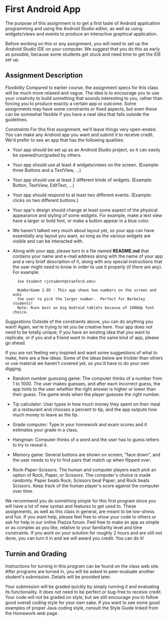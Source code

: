 # First Android App

The purpose of this assignment is to get a first taste of Android application programming and using the Android Studio editor, as well as using widgets/views and events to produce an interactive graphical application.

Before working on this or any assignment, you will need to set up the *Android Studio* IDE on your computer. We suggest that you do this as early as possible, because some students get stuck and need time to get the IDE set up.

## Assignment Description

*Flexibility* Compared to earlier course, the assignment specs for this class will be much more relaxed and vague. The idea is to encourage you to use your creativity to build something that sounds interesting to you, rather than forcing you to produce exactly a certain app or outcome. Some assignments may have some constraints or fixed aspects, but even these can be somewhat flexible if you have a neat idea that falls outside the guidelines.

*Constraints* For this first assignment, we'll leave things very open-ended. You can make any Android app you want and submit it to receive credit. We'd prefer to see an app that has the following qualities:

- Your app should be set up as an Android Studio project, so it can easily be opened/run/graded by others.

- Your app should use at least 4 widgets/views on the screen. (Example: three Buttons and a TextView, ...)

- Your app should use at least 2 different kinds of widgets. (Example: Button, TextView, EditText, ...)

- Your app should respond to at least two different events. (Example: clicks on two different buttons.)

- Your app's design should change at least some aspect of the physical appearance and styling of some widgets. For example, make a text view have a larger or bold font, or make a button appear in a blue color.

- We haven't talked very much about layout yet, so your app can have essentially any layout you want, so long as the various widgets are visible and can be interacted with.

- Along with your app, please turn in a file named **README.md** that contains your name and e-mail address along with the name of your app and a very brief description of it, along with any special instructions that the user might need to know in order to use it properly (if there are any). For example:

        Joe Student <jstudent@stanford.edu>
        
        NumberGame 2.05 - This app shows two numbers on the screen and asks
        the user to pick the larger number.  Perfect for Berkeley students!
        Note: Runs best on big Android tablets because of 1000dp font choice.

*Suggestions* Outside of the constraints above, you can do anything you want! Again, we're trying to let you be creative here. Your app does not need to be totally unique; if you have an existing idea that you want to replicate, or if you and a friend want to make the same kind of app, please go ahead.

If you are not feeling very inspired and want some suggestions of what to make, here are a few ideas. Some of the ideas below are trickier than others or use material we haven't covered yet, so you'd have to do your own digging.

- Random number guessing game: The computer thinks of a number from 1 to 1000. The user makes guesses, and after each incorrect guess, the app hints to the user whether the right answer is higher or lower than their guess. The game ends when the player guesses the right number.

- Tip calculator: User types in how much money they spent on their meal at a restaurant and chooses a percent to tip, and the app outputs how much money to leave as the tip.

- Grade computer: Type in your homework and exam scores and it estimates your grade in a class.

- Hangman: Computer thinks of a word and the user has to guess letters to try to reveal it.

- Memory game: Several buttons are shown on screen, "face down", and the user needs to try to find pairs that match up when flipped over.

- Rock-Paper-Scissors: The human and computer players each pick an option of Rock, Paper, or Scissors. The computer's choice is made randomly. Paper beats Rock; Scissors beat Paper; and Rock beats Scissors. Keep track of the human player's score against the computer over time.

We recommend you do something simple for this first program since you will have a lot of new syntax and features to get used to. These assignments, as well as this class in general, are meant to be low-stress and fun. If you want help, please feel free to show your code to others or ask for help in our online Piazza forum. Feel free to make an app as simple or as complex as you like, relative to your familiarity level and time constraints. If you work on your solution for roughly 2 hours and are still not done, you can turn it in and we will award you credit. You can do it!

## Turnin and Grading

Instructions for turning in this program can be found on the class web site. After programs are turned in, you will be asked to peer-evaluate another student's submission. Details will be provided later.

Your submission will be graded quickly by simply running it and evaluating its functionality. It does not need to be perfect or bug-free to receive credit. Your code will not be graded on style, but we still encourage you to follow good overall coding style for your own sake. If you want to see some good examples of proper Java coding style, consult the Style Guide linked from the Homework web page.
